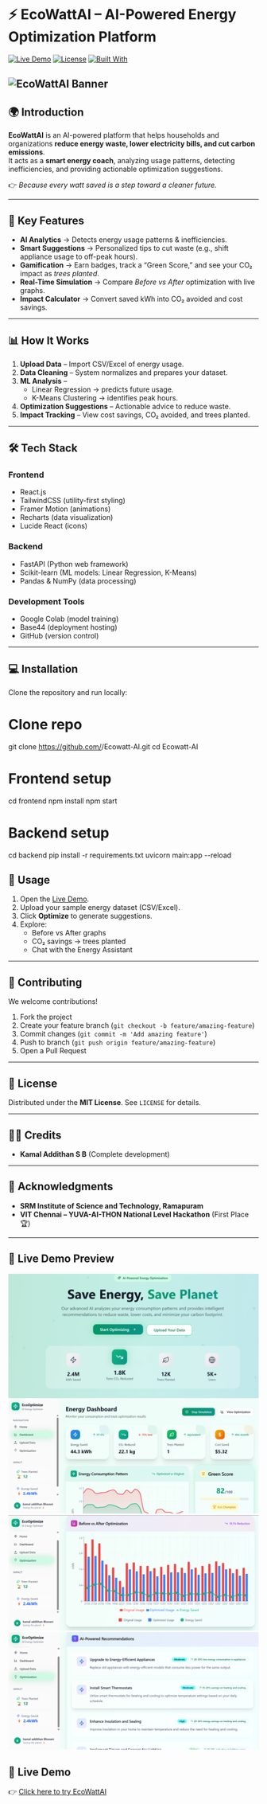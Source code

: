 # ⚡ EcoWattAI – AI-Powered Energy Optimization Platform  

[![Live Demo](https://img.shields.io/badge/Demo-Live-brightgreen?style=for-the-badge&logo=vercel)](https://eco-watt-ai-0df596b8.base44.app/Home)
[![License](https://img.shields.io/badge/License-MIT-blue.svg?style=for-the-badge)](#license)
[![Built With](https://img.shields.io/badge/Built%20With-React%20%7C%20FastAPI%20%7C%20Python-orange?style=for-the-badge)]()

![EcoWattAI Banner](ecobanner.png)  
---

## 🌍 Introduction  

**EcoWattAI** is an AI-powered platform that helps households and organizations **reduce energy waste, lower electricity bills, and cut carbon emissions**.  
It acts as a **smart energy coach**, analyzing usage patterns, detecting inefficiencies, and providing actionable optimization suggestions.  

👉 *Because every watt saved is a step toward a cleaner future.*  

---

## 🚀 Key Features  

- **AI Analytics** → Detects energy usage patterns & inefficiencies.  
- **Smart Suggestions** → Personalized tips to cut waste (e.g., shift appliance usage to off-peak hours).  
- **Gamification** → Earn badges, track a “Green Score,” and see your CO₂ impact as *trees planted*.  
- **Real-Time Simulation** → Compare *Before vs After* optimization with live graphs.   
- **Impact Calculator** → Convert saved kWh into CO₂ avoided and cost savings.  

---

## 📊 How It Works  

1. **Upload Data** – Import CSV/Excel of energy usage.  
2. **Data Cleaning** – System normalizes and prepares your dataset.  
3. **ML Analysis** –  
   - Linear Regression → predicts future usage.  
   - K-Means Clustering → identifies peak hours.  
4. **Optimization Suggestions** – Actionable advice to reduce waste.  
5. **Impact Tracking** – View cost savings, CO₂ avoided, and trees planted.  


---

## 🛠️ Tech Stack  

### Frontend
- React.js  
- TailwindCSS (utility-first styling)  
- Framer Motion (animations)  
- Recharts (data visualization)  
- Lucide React (icons)  

### Backend
- FastAPI (Python web framework)  
- Scikit-learn (ML models: Linear Regression, K-Means)  
- Pandas & NumPy (data processing)  

### Development Tools
- Google Colab (model training)  
- Base44 (deployment hosting)  
- GitHub (version control)  

---

## 💻 Installation  

Clone the repository and run locally:  


# Clone repo
git clone https://github.com/<your-username>/Ecowatt-AI.git
cd Ecowatt-AI

# Frontend setup
cd frontend
npm install
npm start

# Backend setup
cd backend
pip install -r requirements.txt
uvicorn main:app --reload

## 📖 Usage  

1. Open the [Live Demo](https://eco-watt-ai-0df596b8.base44.app/Home).  
2. Upload your sample energy dataset (CSV/Excel).  
3. Click **Optimize** to generate suggestions.  
4. Explore:  
   - Before vs After graphs  
   - CO₂ savings → trees planted  
   - Chat with the Energy Assistant  

---

## 🤝 Contributing  

We welcome contributions!  

1. Fork the project  
2. Create your feature branch (`git checkout -b feature/amazing-feature`)  
3. Commit changes (`git commit -m 'Add amazing feature'`)  
4. Push to branch (`git push origin feature/amazing-feature`)  
5. Open a Pull Request  

---

## 📜 License  

Distributed under the **MIT License**. See `LICENSE` for details.  

---

## 👨‍💻 Credits 

- **Kamal Addithan S B** (Complete development)  

---

## 🌟 Acknowledgments  

- **SRM Institute of Science and Technology, Ramapuram**  
- **VIT Chennai – YUVA-AI-THON National Level Hackathon** (First Place 🏆)  

---
## 🔴 Live Demo Preview  

![EcoWattAI Home](home.png)  
![EcoWattAI Dashboard](dashboard.png) 
![EcoWattAI Optimisation Reprt](optimisation.png) 
![EcoWattAI AI Recommendation](AI-Recommendation.png)  


## 🔗 Live Demo  

👉 [Click here to try EcoWattAI](https://eco-watt-ai-0df596b8.base44.app/Home)  

